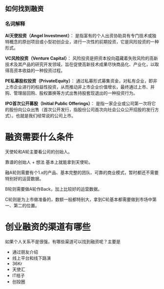 ## 如何找到融资

### 名词解释
**AI天使投资（Angel Investment）**： 是指富有的个人出资协助具有专门技术或独特概念的原创项目或小型初创企业，进行一次性的前期投资，它是风险投资的一种形式。

**VC风险投资（Venture Capital）**： 风险投资是把资本投向蕴藏着失败风险的高新技术及其产品的研究开发领域，旨在促使高新技术成果尽快商品化、产业化，以取得高资本收益的一种投资过程。

**PE私募股权投资（PrivateEquity）**： 通过私募形式募集资金，对私有企业，即非上市企业进行的权益性投资，从而推动非上市企业价值增长，最终通过上市、并购、管理层回购、股权置换等方式出售持股套现退出的一种投资行为。

**IPO首次公开募股（Initial Public Offerings）**： 是指一家企业或公司第一次将它的股份向公众出售（首次公开发行，指股份公司首次向社会公众公开招股的发行方式）。也就是我们经常说的公司上市。

# 融资需要什么条件

天使轮和A轮主要看公司的创始人。

靠谱的创始人 + 想法 基本上就能拿到天使轮。

融A轮则需要有个1.x的产品、基本完整的团队、可靠的商业模式，暂时都还不需要特别好的运营数据。

B轮则需要做A轮作Back，加上比较好的运营数据。

C轮则是为上市做准备的，数额一般都特别大，拿到C轮基本都需要做到市场中第一、第二的位置。

# 创业融资的渠道有哪些

如果个人关系不是很强，有哪些渠道可以找到融资呢？主要是
- 通过朋友介绍
- 线上平台和线下路演
- 36Kr
- 天使汇
- IT桔子
- 创投圈
